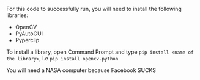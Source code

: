 For this code to successfully run, you will need to install the following libraries:
- OpenCV
- PyAutoGUI
- Pyperclip

To install a library, open Command Prompt and type `pip install <name of the library>`, i.e `pip install opencv-python`

You will need a NASA computer because Facebook SUCKS
